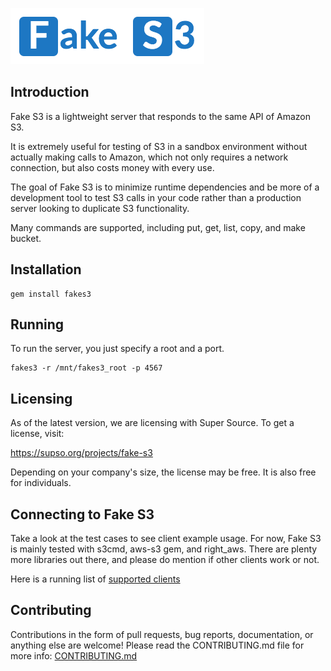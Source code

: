 ![Fake S3](static/logo.png "Fake S3")

## Introduction

Fake S3 is a lightweight server that responds to the same API of Amazon S3.

It is extremely useful for testing of S3 in a sandbox environment without actually making calls to Amazon, which not only requires a network connection, but also costs money with every use.

The goal of Fake S3 is to minimize runtime dependencies and be more of a
development tool to test S3 calls in your code rather than a production server looking to duplicate S3 functionality.

Many commands are supported, including put, get, list, copy, and make bucket.

## Installation

    gem install fakes3

## Running

To run the server, you just specify a root and a port.

    fakes3 -r /mnt/fakes3_root -p 4567

## Licensing

As of the latest version, we are licensing with Super Source. To get a license, visit:

https://supso.org/projects/fake-s3 

Depending on your company's size, the license may be free. It is also free for individuals.

## Connecting to Fake S3

Take a look at the test cases to see client example usage.  For now, Fake S3 is
mainly tested with s3cmd, aws-s3 gem, and right_aws.  There are plenty more
libraries out there, and please do mention if other clients work or not.

Here is a running list of [supported clients](https://github.com/jubos/fake-s3/wiki/Supported-Clients "Supported Clients")

## Contributing

Contributions in the form of pull requests, bug reports, documentation, or anything else are welcome! Please read the CONTRIBUTING.md file for more info: [CONTRIBUTING.md](https://github.com/jubos/fake-s3/blob/master/CONTRIBUTING.md)
